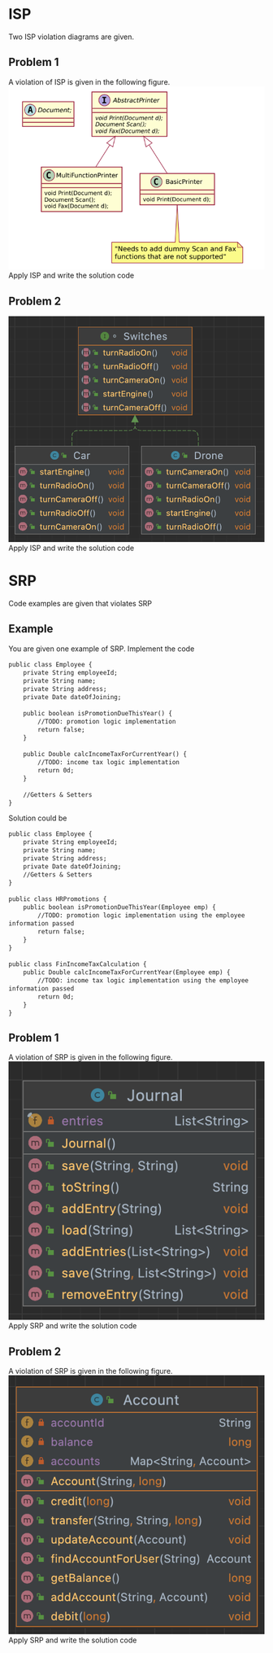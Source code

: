 # ISP
Two ISP violation diagrams are given.

## Problem 1
A violation of ISP is given in the following figure.
![ISP Violation](./ISP%20violation.png)
Apply ISP and write the solution code

## Problem 2
![ISP Violation](./ISPvio2.png)
Apply ISP and write the solution code

# SRP
Code examples are given that violates SRP

## Example
You are given one example of SRP. Implement the code
```
public class Employee {
    private String employeeId;
    private String name;
    private String address;
    private Date dateOfJoining;

    public boolean isPromotionDueThisYear() {
        //TODO: promotion logic implementation
        return false;
    }

    public Double calcIncomeTaxForCurrentYear() {
        //TODO: income tax logic implementation
        return 0d;
    }

    //Getters & Setters
}
```
Solution could be
```
public class Employee {
    private String employeeId;
    private String name;
    private String address;
    private Date dateOfJoining;
    //Getters & Setters
}

public class HRPromotions {
    public boolean isPromotionDueThisYear(Employee emp) {
        //TODO: promotion logic implementation using the employee information passed
        return false;
    }
}

public class FinIncomeTaxCalculation {
    public Double calcIncomeTaxForCurrentYear(Employee emp) {
        //TODO: income tax logic implementation using the employee information passed
        return 0d;
    }
}
```
## Problem 1
A violation of SRP is given in the following figure.
![ISP Violation](./SRPvio.png)
Apply SRP and write the solution code

## Problem 2
A violation of SRP is given in the following figure.
![ISP Violation](./SRPvio2.png)
Apply SRP and write the solution code